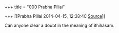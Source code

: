 +++
title = "000 Prabha Pillai"

+++
[[Prabha Pillai	2014-04-15, 12:38:40 [Source](https://groups.google.com/g/samskrita/c/9jWwGOBVWfk)]]



Can anyone clear a doubt in the meaning of ithihasam.

